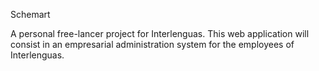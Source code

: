 Schemart

A personal free-lancer project for Interlenguas. This web application will consist in an empresarial administration system for the employees of Interlenguas.
